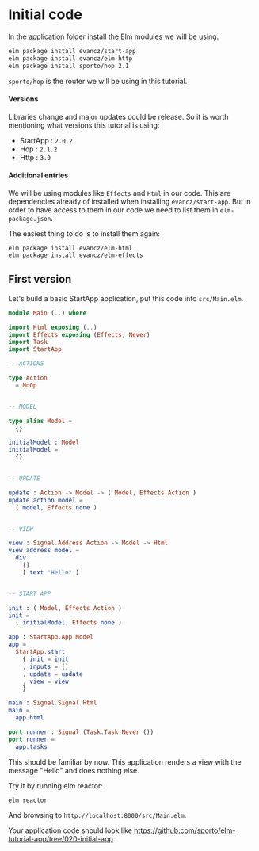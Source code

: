 # Initial code

In the application folder install the Elm modules we will be using:

```bash
elm package install evancz/start-app
elm package install evancz/elm-http
elm package install sporto/hop 2.1
```

`sporto/hop` is the router we will be using in this tutorial.

#### Versions

Libraries change and major updates could be release. So it is worth mentioning what versions this tutorial is using:

- StartApp : `2.0.2`
- Hop : `2.1.2`
- Http : `3.0`

#### Additional entries

We will be using modules like `Effects` and `Html` in our code. This are dependencies already of installed when installing `evancz/start-app`. But in order to have access to them in our code we need to list them in `elm-package.json`.

The easiest thing to do is to install them again:

```
elm package install evancz/elm-html
elm package install evancz/elm-effects
```

## First version

Let's build a basic StartApp application, put this code into `src/Main.elm`.

```elm
module Main (..) where

import Html exposing (..)
import Effects exposing (Effects, Never)
import Task
import StartApp

-- ACTIONS

type Action
  = NoOp


-- MODEL

type alias Model =
  {}

initialModel : Model
initialModel =
  {}


-- UPDATE

update : Action -> Model -> ( Model, Effects Action )
update action model =
  ( model, Effects.none )


-- VIEW

view : Signal.Address Action -> Model -> Html
view address model =
  div
    []
    [ text "Hello" ]


-- START APP

init : ( Model, Effects Action )
init =
  ( initialModel, Effects.none )

app : StartApp.App Model
app =
  StartApp.start
    { init = init
    , inputs = []
    , update = update
    , view = view
    }

main : Signal.Signal Html
main =
  app.html

port runner : Signal (Task.Task Never ())
port runner =
  app.tasks
```

This should be familiar by now. This application renders a view with the message "Hello" and does nothing else.

Try it by running elm reactor:

```
elm reactor
```

And browsing to `http://localhost:8000/src/Main.elm`. 

Your application code should look like <https://github.com/sporto/elm-tutorial-app/tree/020-initial-app>.
